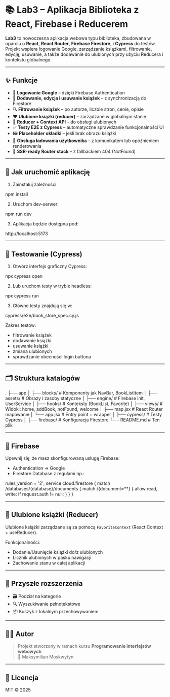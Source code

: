 
# 📚 Lab3 – Aplikacja Biblioteka z React, Firebase i Reducerem

**Lab3** to nowoczesna aplikacja webowa typu biblioteka, zbudowana w oparciu o **React**, **React Router**, **Firebase Firestore**, i **Cypress** do testów. Projekt wspiera logowanie Google, zarządzanie książkami, filtrowanie, edycję, usuwanie, a także dodawanie do ulubionych przy użyciu Reducera i kontekstu globalnego.

---

## ✨ Funkcje

- 🔐 **Logowanie Google** – dzięki Firebase Authentication
- 📘 **Dodawanie, edycja i usuwanie książek** – z synchronizacją do Firestore
- 🔍 **Filtrowanie książek** – po autorze, liczbie stron, cenie, opisie
- ❤️ **Ulubione książki (reducer)** – zarządzane w globalnym stanie
- 🔁 **Reducer + Context API** – do obsługi ulubionych
- ✅ **Testy E2E z Cypress** – automatyczne sprawdzanie funkcjonalności UI
- 🖼️ **Placeholder okładki** – jeśli brak obrazu książki
- 🔄 **Obsługa ładowania użytkownika** – z komunikatem lub opóźnieniem renderowania
- 🎯 **SSR-ready Router stack** – z fallbackiem 404 (NotFound)

---

## 🚀 Jak uruchomić aplikację

1. Zainstaluj zależności:

npm install

2. Uruchom dev-serwer:

npm run dev

3. Aplikacja będzie dostępna pod:

http://localhost:5173

---

## 🧪 Testowanie (Cypress)

1. Otwórz interfejs graficzny Cypress:

npx cypress open

2. Lub uruchom testy w trybie headless:

npx cypress run

3. Główne testy znajdują się w:

cypress/e2e/book_store_spec.cy.js

Zakres testów:
- filtrowanie książek
- dodawanie książki
- usuwanie książki
- zmiana ulubionych
- sprawdzanie obecności login buttona

---

## 🗂️ Struktura katalogów

.
├── app
│   ├── blocks/              # Komponenty jak NavBar, BookListItem
│   ├── assets/              # Obrazy i zasoby statyczne
│   ├── engine/              # Firebase init, UserService
│   ├── hooks/               # Konteksty (BookList, Favorite)
│   ├── views/               # Widoki: home, addBook, notFound, welcome
│   ├── map.jsx              # React Router mapowanie
│   └── app.jsx              # Entry point + wrapper
│
├── cypress/                 # Testy Cypress
│
├── firebase/                # Konfiguracja Firestore
└── README.md                # Ten plik

---

## 🔐 Firebase

Upewnij się, że masz skonfigurowaną usługę Firebase:

- Authentication → Google
- Firestore Database z regułami np.:

rules_version = '2';
service cloud.firestore {
  match /databases/{database}/documents {
    match /{document=**} {
      allow read, write: if request.auth != null;
    }
  }
}

---

## 🛒 Ulubione książki (Reducer)

Ulubione książki zarządzane są za pomocą `FavoriteContext` (React Context + useReducer).

Funkcjonalności:

- Dodanie/Usunięcie książki do/z ulubionych
- Licznik ulubionych w pasku nawigacji
- Zachowanie stanu w całej aplikacji

---

## 🔧 Przyszłe rozszerzenia

- 🗃️ Podział na kategorie
- 🔍 Wyszukiwanie pełnotekstowe
- 📦 Koszyk z lokalnym przechowywaniem

---

## 👨‍💻 Autor

> Projekt stworzony w ramach kursu **Programowanie interfejsów webowych**  
> 🧠 Maksymilian Moskwytyn

---

## 🧼 Licencja

MIT © 2025
